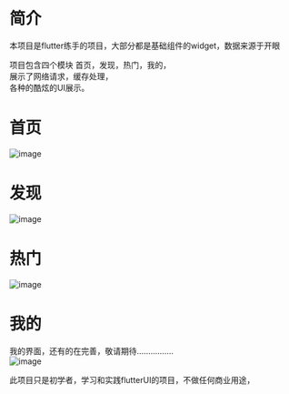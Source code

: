 # 简介

本项目是flutter练手的项目，大部分都是基础组件的widget，数据来源于开眼

项目包含四个模块 首页，发现，热门，我的，   
展示了网络请求，缓存处理，  
各种的酷炫的UI展示。
# 首页
![image](https://user-images.githubusercontent.com/20166671/163661076-d1527261-566f-4d31-a11c-72a8a2e11819.png)
# 发现
![image](https://user-images.githubusercontent.com/20166671/163661135-e7be76e8-8e4f-4d39-ad03-24f5536504cf.png)
# 热门
![image](https://user-images.githubusercontent.com/20166671/163661146-fb5d3134-1ba0-4e04-84de-e1140d1a2d0e.png)
# 我的
我的界面，还有的在完善，敬请期待................  
![image](https://user-images.githubusercontent.com/20166671/163661172-8d00c2fe-2c59-4044-9805-21d222e3d155.png)

此项目只是初学者，学习和实践flutterUI的项目，不做任何商业用途，
